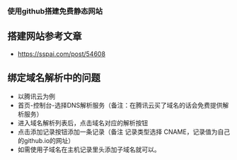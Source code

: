 ### 使用github搭建免费静态网站
## 搭建网站参考文章
* https://sspai.com/post/54608
## 绑定域名解析中的问题
* 以腾讯云为例
* 首页-控制台-选择DNS解析服务（备注：在腾讯云买了域名的话会免费提供解析服务）
* 进入域名解析列表后，点击域名对应的解析按钮
* 点击添加记录按钮添加一条记录（备注 记录类型选择 CNAME，记录值为自己的github.io的网址）
* 如需使用子域名在主机记录里头添加子域名就可以。 
